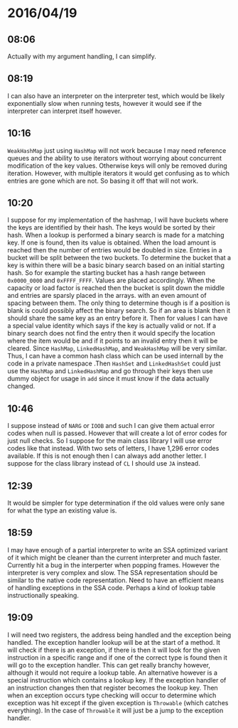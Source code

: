# 2016/04/19

## 08:06

Actually with my argument handling, I can simplify.

## 08:19

I can also have an interpreter on the interpreter test, which would be
likely exponentially slow when running tests, however it would see if the
interpreter can interpret itself however.

## 10:16

`WeakHashMap` just using `HashMap` will not work because I may need reference
queues and the ability to use iterators without worrying about concurrent
modification of the key values. Otherwise keys will only be removed during
iteration. However, with multiple iterators it would get confusing as to which
entries are gone which are not. So basing it off that will not work.

## 10:20

I suppose for my implementation of the hashmap, I will have buckets where the
keys are identified by their hash. The keys would be sorted by their hash.
When a lookup is performed a binary search is made for a matching key. If one
is found, then its value is obtained. When the load amount is reached then the
number of entries would be doubled in size. Entries in a bucket will be split
between the two buckets. To determine the bucket that a key is within there
will be a basic binary search based on an initial starting hash. So for example
the starting bucket has a hash range between `0x0000_0000` and `0xFFFF_FFFF`.
Values are placed accordingly. When the capacity or load factor is reached then
the bucket is split down the middle and entries are sparsly placed in the
arrays. with an even amount of spacing between them. The only thing to
determine though is if a position is blank is could possibly affect the binary
search. So if an area is blank then it should share the same key as an entry
before it. Then for values I can have a special value identity which says
if the key is actually valid or not. If a binary search does not find the
entry then it would specify the location where the item would be and if it
points to an invalid entry then it will be cleared. Since `HashMap`,
`LinkedHashMap`, and `WeakHashMap` will be very similar. Thus, I can have a
common hash class which can be used internall by the code in a private
namespace .Then `HashSet` and `LinkedHashSet` could just use the `HashMap` and
`LinkedHashMap` and go through their keys then use dummy object for usage in
`add` since it must know if the data actually changed.

## 10:46

I suppose instead of `NARG` or `IOOB` and such I can give them actual error
codes when null is passed. However that will create a lot of error codes for
just null checks. So I suppose for the main class library I will use error
codes like that instead. With two sets of letters, I have 1,296 error codes
available. If this is not enough then I can always add another letter. I
suppose for the class library instead of `CL` I should use `JA` instead.

## 12:39

It would be simpler for type determination if the old values were only sane for
what the type an existing value is.

## 18:59

I may have enough of a partial interpreter to write an SSA optimized variant
of it which might be cleaner than the current interpreter and much faster.
Currently hit a bug in the interperter when popping frames. However the
interpreter is very complex and slow. The SSA representation should be similar
to the native code representation. Need to have an efficient means of handling
exceptions in the SSA code. Perhaps a kind of lookup table instructionally
speaking.

## 19:09

I will need two registers, the address being handled and the exception being
handled. The exception handler lookup will be at the start of a method. It will
check if there is an exception, if there is then it will look for the given
instruction in a specific range and if one of the correct type is found then
it will go to the exception handler. This can get really branchy however,
although it would not require a lookup table. An alternative however is a
special instruction which contains a lookup key. If the exception handler of
an instruction changes then that register becomes the lookup key. Then when an
exception occurs type checking will occur to determine which exception was hit
except if the given exception is `Throwable` (which catches everything). In the
case of `Throwable` it will just be a jump to the exception handler.

